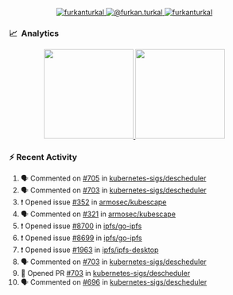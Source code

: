<p align="center">
  <a href="https://linkedin.com/in/furkanturkal" target="blank">
    <img src="https://img.shields.io/badge/linkedin-%230077B5.svg?&style=for-the-badge&logo=linkedin&logoColor=white" alt="furkanturkal" />
  </a>
  <a href="https://medium.com/@furkan.turkal" target="blank">
    <img src="https://img.shields.io/badge/medium-%2312100E.svg?&style=for-the-badge&logo=medium&logoColor=white" alt="@furkan.turkal" />
  </a>
  <a href="https://twitter.com/furkanturkaI" target="blank">
    <img src="https://img.shields.io/badge/Twitter-1DA1F2?style=for-the-badge&logo=twitter&logoColor=white" alt="furkanturkaI" />
  </a>
</p>

### 📈 &nbsp;Analytics

<p align="center">
  <a href="https://coderstats.net/github/#Dentrax">
    <img height="180em" src="https://github-readme-stats-eight-theta.vercel.app/api?username=Dentrax&show_icons=true&theme=algolia&include_all_commits=true&count_private=true&line_height=26"/>
    <img height="180em" src="https://github-readme-stats-eight-theta.vercel.app/api/top-langs/?username=Dentrax&layout=compact&langs_count=8&theme=algolia&line_height=26"/>
  </a>
</p>

### :zap: Recent Activity

<!--START_SECTION:activity-->
1. 🗣 Commented on [#705](https://github.com/kubernetes-sigs/descheduler/issues/705) in [kubernetes-sigs/descheduler](https://github.com/kubernetes-sigs/descheduler)
2. 🗣 Commented on [#703](https://github.com/kubernetes-sigs/descheduler/issues/703) in [kubernetes-sigs/descheduler](https://github.com/kubernetes-sigs/descheduler)
3. ❗️ Opened issue [#352](https://github.com/armosec/kubescape/issues/352) in [armosec/kubescape](https://github.com/armosec/kubescape)
4. 🗣 Commented on [#321](https://github.com/armosec/kubescape/issues/321) in [armosec/kubescape](https://github.com/armosec/kubescape)
5. ❗️ Opened issue [#8700](https://github.com/ipfs/go-ipfs/issues/8700) in [ipfs/go-ipfs](https://github.com/ipfs/go-ipfs)
6. ❗️ Opened issue [#8699](https://github.com/ipfs/go-ipfs/issues/8699) in [ipfs/go-ipfs](https://github.com/ipfs/go-ipfs)
7. ❗️ Opened issue [#1963](https://github.com/ipfs/ipfs-desktop/issues/1963) in [ipfs/ipfs-desktop](https://github.com/ipfs/ipfs-desktop)
8. 🗣 Commented on [#703](https://github.com/kubernetes-sigs/descheduler/issues/703) in [kubernetes-sigs/descheduler](https://github.com/kubernetes-sigs/descheduler)
9. 💪 Opened PR [#703](https://github.com/kubernetes-sigs/descheduler/pull/703) in [kubernetes-sigs/descheduler](https://github.com/kubernetes-sigs/descheduler)
10. 🗣 Commented on [#696](https://github.com/kubernetes-sigs/descheduler/issues/696) in [kubernetes-sigs/descheduler](https://github.com/kubernetes-sigs/descheduler)
<!--END_SECTION:activity-->
